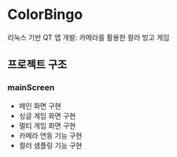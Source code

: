 # ColorBingo
리눅스 기반 QT 앱 개발: 카메라를 활용한 컬러 빙고 게임

## 프로젝트 구조

### mainScreen
- 메인 화면 구현
- 싱글 게임 화면 구현
- 멀티 게임 화면 구현
- 카메라 연동 기능 구현
- 컬러 샘플링 기능 구현